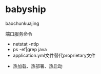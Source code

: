 # babyship
baochunkuajing

端口服务命令

- netstat -ntlp
- ps -ef|grep java
- application.yml文件替代proprietary文件
* 热加载、热部署、热启动
